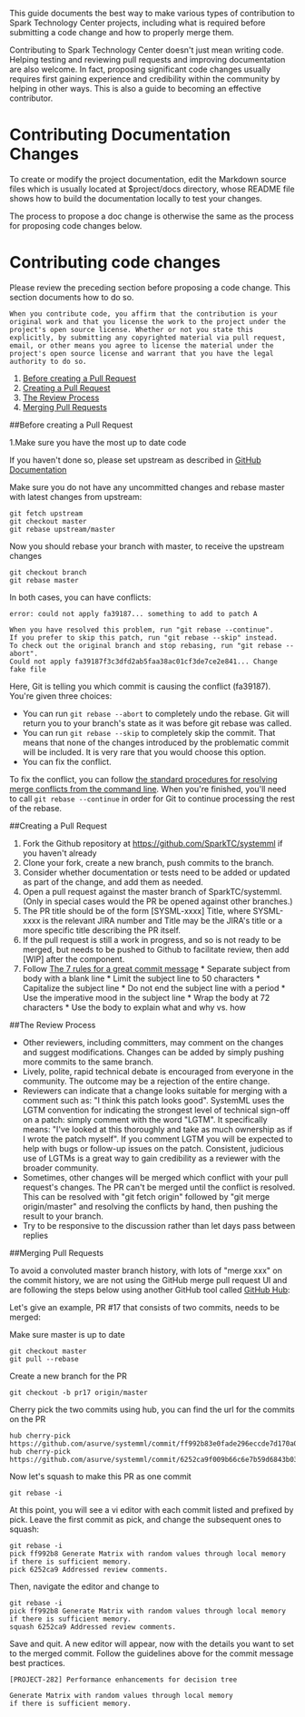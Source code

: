 This guide documents the best way to make various types of contribution to Spark Technology Center projects, including what is required before submitting a code change and how to properly merge them.

Contributing to Spark Technology Center doesn't just mean writing code. Helping testing and reviewing pull requests and improving documentation are also welcome. In fact, proposing significant code changes usually requires first gaining experience and credibility within the community by helping in other ways. This is also a guide to becoming an effective contributor.

# Contributing Documentation Changes

To create or modify the project documentation, edit the Markdown source files which is usually located at $project/docs directory, whose README file shows how to build the documentation locally to test your changes.

The process to propose a doc change is otherwise the same as the process for proposing code changes below.

# Contributing code changes

Please review the preceding section before proposing a code change. This section documents how to do so.

```
When you contribute code, you affirm that the contribution is your original work and that you license the work to the project under the project's open source license. Whether or not you state this explicitly, by submitting any copyrighted material via pull request, email, or other means you agree to license the material under the project's open source license and warrant that you have the legal authority to do so.
```

1. [Before creating a Pull Request](#Before+creating+a+Pull+Request)
2. [Creating a Pull Request](#Creating+a+Pull+Request)
3. [The Review Process](#The+Review+Process)
4. [Merging Pull Requests](#Merging+Pull+Requests)

##Before creating a Pull Request

1.Make sure you have the most up to date code

If you haven't done so, please set upstream as described in [GitHub Documentation](https://help.github.com/articles/configuring-a-remote-for-a-fork/)

Make sure you do not have any uncommitted changes and rebase master with latest changes from upstream:

```
git fetch upstream
git checkout master
git rebase upstream/master
```

Now you should rebase your branch with master, to receive the upstream changes

```
git checkout branch
git rebase master
```


In both cases, you can have conflicts:

```
error: could not apply fa39187... something to add to patch A

When you have resolved this problem, run "git rebase --continue".
If you prefer to skip this patch, run "git rebase --skip" instead.
To check out the original branch and stop rebasing, run "git rebase --abort".
Could not apply fa39187f3c3dfd2ab5faa38ac01cf3de7ce2e841... Change fake file
```

Here, Git is telling you which commit is causing the conflict (fa39187). You're given three choices:

* You can run `git rebase --abort` to completely undo the rebase. Git will return you to your branch's state as it was before git rebase was called.
* You can run `git rebase --skip` to completely skip the commit. That means that none of the changes introduced by the problematic commit will be included. It is very rare that you would choose this option.
* You can fix the conflict.

To fix the conflict, you can follow [the standard procedures for resolving merge conflicts from the command line](https://help.github.com/articles/resolving-a-merge-conflict-from-the-command-line). When you're finished, you'll need to call `git rebase --continue` in order for Git to continue processing the rest of the rebase.

##Creating a Pull Request

1. Fork the Github repository at https://github.com/SparkTC/systemml if you haven't already
1. Clone your fork, create a new branch, push commits to the branch.
1. Consider whether documentation or tests need to be added or updated as part of the change, and add them as needed.
1. Open a pull request against the master branch of SparkTC/systemml. (Only in special cases would the PR be opened against other branches.)
  1. The PR title should be of the form [SYSML-xxxx] Title, where SYSML-xxxx is the relevant JIRA number and Title may be the JIRA's title or a more specific title describing the PR itself.
  1. If the pull request is still a work in progress, and so is not ready to be merged, but needs to be pushed to Github to facilitate review, then add [WIP] after the component.
  1. Follow [The 7 rules for a great commit message](http://chris.beams.io/posts/git-commit/)
    * Separate subject from body with a blank line
    * Limit the subject line to 50 characters
    * Capitalize the subject line
    * Do not end the subject line with a period
    * Use the imperative mood in the subject line
    * Wrap the body at 72 characters
    * Use the body to explain what and why vs. how

##The Review Process

* Other reviewers, including committers, may comment on the changes and suggest modifications. Changes can be added by simply pushing more commits to the same branch.
* Lively, polite, rapid technical debate is encouraged from everyone in the community. The outcome may be a rejection of the entire change.
* Reviewers can indicate that a change looks suitable for merging with a comment such as: "I think this patch looks good". SystemML uses the LGTM convention for indicating the strongest level of technical sign-off on a patch: simply comment with the word "LGTM". It specifically means: "I've looked at this thoroughly and take as much ownership as if I wrote the patch myself". If you comment LGTM you will be expected to help with bugs or follow-up issues on the patch. Consistent, judicious use of LGTMs is a great way to gain credibility as a reviewer with the broader community.
* Sometimes, other changes will be merged which conflict with your pull request's changes. The PR can't be merged until the conflict is resolved. This can be resolved with "git fetch origin" followed by "git merge origin/master" and resolving the conflicts by hand, then pushing the result to your branch.
* Try to be responsive to the discussion rather than let days pass between replies

##Merging Pull Requests

To avoid a convoluted master branch history, with lots of "merge xxx" on the commit history, we are not using the GitHub merge pull request UI and are following the steps below using another GitHub tool called [GitHub Hub](https://github.com/github/hub/releases):

Let's give an example, PR #17 that consists of two commits, needs to be merged:

Make sure master is up to date

```
git checkout master
git pull --rebase
```
Create a new branch for the PR

```
git checkout -b pr17 origin/master
```

Cherry pick the two commits using hub, you can find the url for the commits on the PR

```
hub cherry-pick https://github.com/asurve/systemml/commit/ff992b83e0fade296eccde7d170a0b9900a8916c
hub cherry-pick https://github.com/asurve/systemml/commit/6252ca9f009b66c6e7b59d6843b03355c6d20e51
```

Now let's squash to make this PR as one commit

```
git rebase -i
```

At this point, you will see a vi editor with each commit listed and prefixed by pick. Leave the first commit as pick, and change the subsequent ones to squash:

```
git rebase -i
pick ff992b8 Generate Matrix with random values through local memory if there is sufficient memory.
pick 6252ca9 Addressed review comments.
```

Then, navigate the editor and change to

```
git rebase -i
pick ff992b8 Generate Matrix with random values through local memory if there is sufficient memory.
squash 6252ca9 Addressed review comments.
```

Save and quit.
A new editor will appear, now with the details you want to set to the merged commit. Follow the guidelines above for the commit message best practices.

```
[PROJECT-282] Performance enhancements for decision tree

Generate Matrix with random values through local memory
if there is sufficient memory.
```
